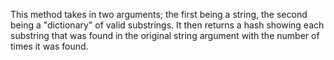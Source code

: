This method takes in two arguments; the first being a string, the second
being a "dictionary" of valid substrings. It then returns a hash showing each substring that was found in the original string argument with the number of times it was found. 